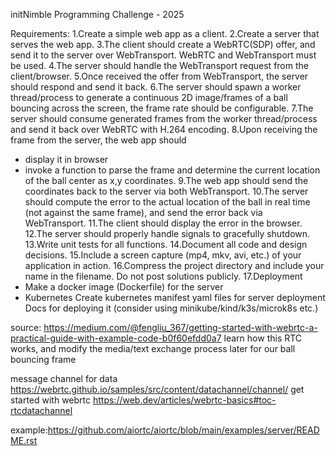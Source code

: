 initNimble Programming Challenge - 2025

Requirements:
1.Create a simple web app as a client.
2.Create a server that serves the web app.
3.The client should create a WebRTC(SDP) offer, and send it to the server over WebTransport. WebRTC and WebTransport must be used.
4.The server should handle the WebTransport request from the client/browser.
5.Once received the offer from WebTransport, the server should respond and send it back.
6.The server should spawn a worker thread/process to generate a continuous 2D image/frames of a ball bouncing across the screen, the frame rate should be configurable.
7.The server should consume generated frames from the worker thread/process and send it back over WebRTC with H.264 encoding.
8.Upon receiving the frame from the server, the web app should 
- display it in browser
- invoke a function to parse the frame and determine the current location of the ball center as x,y coordinates.
9.The web app should send the coordinates back to the server via both WebTransport.
10.The server should compute the error to the actual location of the ball in real time (not against the same frame), and send the error back via WebTransport.
11.The client should display the error in the browser.
12.The server should properly handle signals to gracefully shutdown. 
13.Write unit tests for all functions.
14.Document all code and design decisions.
15.Include a screen capture (mp4, mkv, avi, etc.) of your application in action.
16.Compress the project directory and include your name in the filename. Do not post solutions publicly.
17.Deployment
- Make a docker image (Dockerfile) for the server
- Kubernetes
    Create kubernetes manifest yaml files for server deployment
    Docs for deploying it (consider using minikube/kind/k3s/microk8s etc.)





source: https://medium.com/@fengliu_367/getting-started-with-webrtc-a-practical-guide-with-example-code-b0f60efdd0a7
learn how this RTC works, and modify the media/text exchange process later for our ball bouncing frame

message channel for data
https://webrtc.github.io/samples/src/content/datachannel/channel/
get started with webrtc
https://web.dev/articles/webrtc-basics#toc-rtcdatachannel

example:https://github.com/aiortc/aiortc/blob/main/examples/server/README.rst